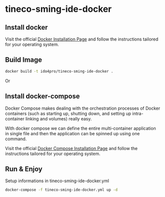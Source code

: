 # tineco-sming-ide-docker

## Install docker

Visit the official [Docker Installation Page](https://docs.docker.com/engine/installation/) and follow the instructions tailored for your operating system. 
 
## Build Image

```bash
docker build -t ido4pro/tineco-sming-ide-docker .
```

Or


## Install docker-compose

Docker Compose makes dealing with the orchestration processes of Docker containers (such as starting up, shutting down, and setting up intra-container linking and volumes) really easy. 

With docker compose we can define the entire multi-container application in single file and then the application can be spinned up using one command.

Visit the official [Docker Compose Installation Page](https://docs.docker.com/compose/install/) and follow the instructions tailored for your operating system. 

## Run & Enjoy

Setup informations in tineco-sming-ide-docker.yml

```bash
docker-compose -f tineco-sming-ide-docker.yml up -d
```


